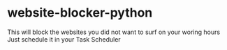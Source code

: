 # website-blocker-python
This will block the websites you did not want to surf on your woring hours 
Just schedule it in your Task Scheduler

